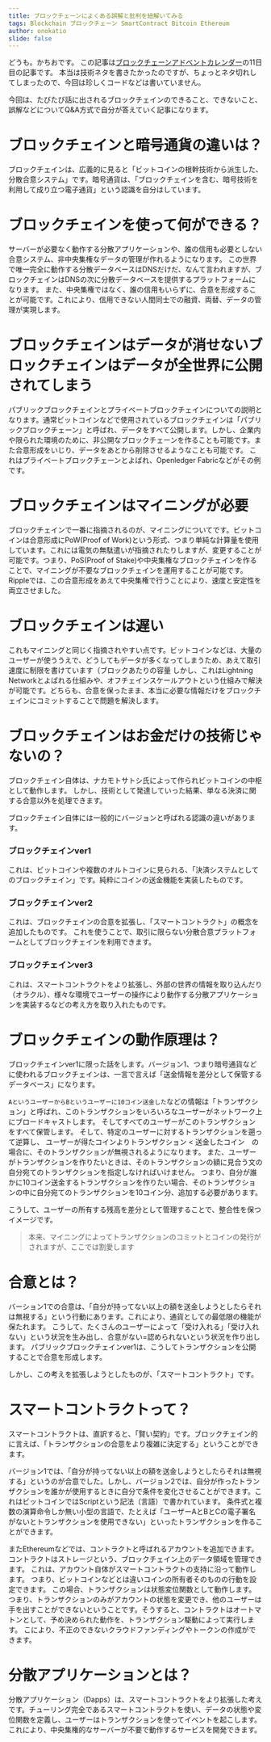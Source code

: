 ```yaml
---
title: ブロックチェーンによくある誤解と批判を紐解いてみる
tags: Blockchain ブロックチェーン SmartContract Bitcoin Ethereum
author: onokatio
slide: false
---
```

どうも。かちおです。
この記事は[ブロックチェーンアドベントカレンダー](https://qiita.com/advent-calendar/2017/blockchain)の11日目の記事です。
本当は技術ネタを書きたかったのですが、ちょっとネタ切れしてしまったので、今回は珍しくコードなどは書いていません。

今回は、たびたび話に出されるブロックチェインのできること、できないこと、誤解などについてQ&A方式で自分が答えていく記事になります。

# ブロックチェインと暗号通貨の違いは？

ブロックチェインは、広義的に見ると「ビットコインの根幹技術から派生した、分散合意システム」です。暗号通貨は、「ブロックチェインを含む、暗号技術を利用して成り立つ電子通貨」という認識を自分はしています。

# ブロックチェインを使って何ができる？

サーバーが必要なく動作する分散アプリケーションや、誰の信用も必要としない合意システム、非中央集権なデータの管理が作れるようになります。
この世界で唯一完全に動作する分散データベースはDNSだけだ、なんて言われますが、ブロックチェインはDNSの次に分散データベースを提供するプラットフォームになります。
また、中央集権ではなく、誰の信用もいらずに、合意を形成することが可能です。これにより、信用できない人間同士での融資、両替、データの管理が実現します。

# ブロックチェインはデータが消せないブロックチェインはデータが全世界に公開されてしまう

パブリックブロックチェインとプライベートブロックチェインについての説明となります。通常ビットコインなどで使用されているブロックチェインは「パブリックブロックチェーン」と呼ばれ、データをすべて公開します。しかし、企業内や限られた環境のために、非公開なブロックチェーンを作ることも可能です。また合意形成をいじり、データをあとから削除させるようなことも可能です。
これはプライベートブロックチェーンとよばれ、Openledger Fabricなどがその例です。

# ブロックチェインはマイニングが必要

ブロックチェインで一番に指摘されるのが、マイニングについてです。ビットコインは合意形成にPoW(Proof of Work)という形式、つまり単純な計算量を使用しています。これには電気の無駄遣いが指摘されたりしますが、変更することが可能です。つまり、PoS(Proof of Stake)や中央集権なブロックチェインを作ることで、マイニングが不要なブロックチェインを運用することが可能です。
Rippleでは、この合意形成をあえて中央集権で行うことにより、速度と安定性を両立させました。

# ブロックチェインは遅い

これもマイニングと同じく指摘されやすい点です。ビットコインなどは、大量のユーザーが使ううえで、どうしてもデータが多くなってしまうため、あえて取引速度に制限を書けています（ブロックあたりの容量
しかし、これはLightning Networkとよばれる仕組みや、オフチェインスケールアウトという仕組みで解決が可能です。どちらも、合意を保ったまま、本当に必要な情報だけをブロックチェインにコミットすることで問題を解決します。

# ブロックチェインはお金だけの技術じゃないの？

ブロックチェイン自体は、ナカモトサトシ氏によって作られビットコインの中枢として動作します。
しかし、技術として発達していった結果、単なる決済に関する合意以外を処理できます。

ブロックチェイン自体には一般的にバージョンと呼ばれる認識の違いがあります。

### ブロックチェインver1

これは、ビットコインや複数のオルトコインに見られる、「決済システムとしてのブロックチェイン」です。純粋にコインの送金機能を実装したものです。

### ブロックチェインver2

これは、ブロックチェインの合意を拡張し、「スマートコントラクト」の概念を追加したものです。
これを使うことで、取引に限らない分散合意プラットフォームとしてブロックチェインを利用できます。

### ブロックチェインver3

これは、スマートコントラクトをより拡張し、外部の世界の情報を取り込んだり（オラクル）、様々な環境でユーザーの操作により動作する分散アプリケーションを実装するなどの考え方を取り入れたものです。

# ブロックチェインの動作原理は？

ブロックチェインver1に限った話をします。バージョン1、つまり暗号通貨などに使われるブロックチェインは、一言で言えば「送金情報を差分として保管するデータベース」になります。

`AというユーザーからBというユーザーに10コイン送金した`などの情報は「トランザクション」と呼ばれ、このトランザクションをいろいろなユーザーがネットワーク上にブロードキャストします。
そしてすべてのユーザーがこのトランザクションをすべて保管します。
そして、特定のユーザーに対するトランザクションを遡って逆算し、
ユーザーが得たコインよりトランザクション < 送金したコイン　の場合に、そのトランザクションが無視されるようになります。
また、ユーザーがトランザクションを作りたいときは、そのトランザクションの額に見合う文の自分宛てのトランザクションを指定しなければいけません。
つまり、自分が誰かに10コイン送金するトランザクションを作りたい場合、そのトランザクションの中に自分宛てのトランザクションを10コイン分、追加する必要があります。

こうして、ユーザーの所有する残高を差分として管理することで、整合性を保つイメージです。

>本来、マイニングによってトランザクションのコミットとコインの発行がされますが、ここでは割愛します


# 合意とは？

バーション1での合意は、「自分が持ってない以上の額を送金しようとしたらそれは無視する」という行動にあります。これにより、通貨としての最低限の機能が保たれます。
こうして、たくさんのユーザーによって「受け入れる」「受け入れない」という状況を生み出し、合意がない=認められないという状況を作り出します。
パブリックブロックチェインver1は、こうしてトランザクションを公開することで合意を形成します。

しかし、この考えを拡張しようとしたものが、「スマートコントラクト」です。

# スマートコントラクトって？

スマートコントラクトは、直訳すると、「賢い契約」です。ブロックチェイン的に言えば、「トランザクションの合意をより複雑に決定する」ということができます。

バージョン1では、「自分が持ってない以上の額を送金しようとしたらそれは無視する」というのが合意でした。しかし、バージョン2では、自分が作ったトランザクションを誰かが使用するときに自分で条件を変化させることができます。これはビットコインではScriptという記法（言語）で書かれています。
条件式と複数の演算命令しか無い小型の言語で、たとえば「ユーザーAとBとCの電子署名がないとトランザクションを使用できない」といったトランザクションを作ることができます。

またEthereumなどでは、コントラクトと呼ばれるアカウントを追加できます。
コントラクトはストレージという、ブロックチェイン上のデータ領域を管理できます。
これは、アカウント自体がスマートコントラクトの支持に沿って動作します。
つまり、ビットコインなどとは違いコインの所有者そのものの行動を設定できます。
この場合、トランザクションは状態変位関数として動作します。
つまり、トランザクションのみがアカウントの状態を変更でき、他のユーザーは手を出すことができないということです。そうすると、コントラクトはオートマトンとして、予め決められた動作を、トランザクション駆動によって実行します。
こにより、不正のできないクラウドファンディングやトークンの作成ができます。

# 分散アプリケーションとは？

分散アプリケーション（Dapps）は、スマートコントラクトをより拡張した考えです。チューリング完全であるスマートコントラクトを使い、データの状態や変位関数を定義し、ユーザーはトランザクションを使ってイベントを起こします。これにより、中央集権的なサーバーが不要で動作するサービスを開発できます。

